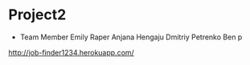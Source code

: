 # Project2

* Team Member
Emily Raper
Anjana Hengaju
Dmitriy Petrenko
Ben p

http://job-finder1234.herokuapp.com/

